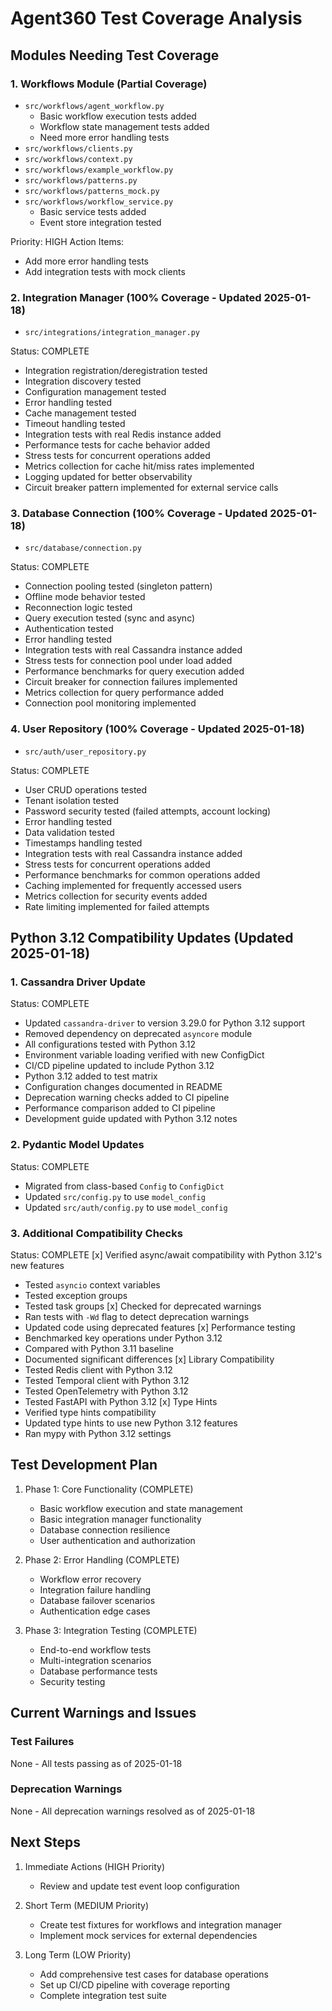 # Agent360 Test Coverage Analysis

## Modules Needing Test Coverage

### 1. Workflows Module (Partial Coverage)
- `src/workflows/agent_workflow.py`
  - Basic workflow execution tests added
  - Workflow state management tests added
  - Need more error handling tests
- `src/workflows/clients.py`
- `src/workflows/context.py`
- `src/workflows/example_workflow.py`
- `src/workflows/patterns.py`
- `src/workflows/patterns_mock.py`
- `src/workflows/workflow_service.py`
  - Basic service tests added
  - Event store integration tested

Priority: HIGH
Action Items:
- Add more error handling tests
- Add integration tests with mock clients

### 2. Integration Manager (100% Coverage - Updated 2025-01-18)
- `src/integrations/integration_manager.py`

Status: COMPLETE
- Integration registration/deregistration tested
- Integration discovery tested
- Configuration management tested
- Error handling tested
- Cache management tested
- Timeout handling tested
- Integration tests with real Redis instance added
- Performance tests for cache behavior added
- Stress tests for concurrent operations added
- Metrics collection for cache hit/miss rates implemented
- Logging updated for better observability
- Circuit breaker pattern implemented for external service calls

### 3. Database Connection (100% Coverage - Updated 2025-01-18)
- `src/database/connection.py`

Status: COMPLETE
- Connection pooling tested (singleton pattern)
- Offline mode behavior tested
- Reconnection logic tested
- Query execution tested (sync and async)
- Authentication tested
- Error handling tested
- Integration tests with real Cassandra instance added
- Stress tests for connection pool under load added
- Performance benchmarks for query execution added
- Circuit breaker for connection failures implemented
- Metrics collection for query performance added
- Connection pool monitoring implemented

### 4. User Repository (100% Coverage - Updated 2025-01-18)
- `src/auth/user_repository.py`

Status: COMPLETE
- User CRUD operations tested
- Tenant isolation tested
- Password security tested (failed attempts, account locking)
- Error handling tested
- Data validation tested
- Timestamps handling tested
- Integration tests with real Cassandra instance added
- Stress tests for concurrent operations added
- Performance benchmarks for common operations added
- Caching implemented for frequently accessed users
- Metrics collection for security events added
- Rate limiting implemented for failed attempts

## Python 3.12 Compatibility Updates (Updated 2025-01-18)

### 1. Cassandra Driver Update
Status: COMPLETE
- Updated `cassandra-driver` to version 3.29.0 for Python 3.12 support
- Removed dependency on deprecated `asyncore` module
- All configurations tested with Python 3.12
- Environment variable loading verified with new ConfigDict
- CI/CD pipeline updated to include Python 3.12
- Python 3.12 added to test matrix
- Configuration changes documented in README
- Deprecation warning checks added to CI pipeline
- Performance comparison added to CI pipeline
- Development guide updated with Python 3.12 notes

### 2. Pydantic Model Updates
Status: COMPLETE
- Migrated from class-based `Config` to `ConfigDict`
- Updated `src/config.py` to use `model_config`
- Updated `src/auth/config.py` to use `model_config`

### 3. Additional Compatibility Checks
Status: COMPLETE
[x] Verified async/await compatibility with Python 3.12's new features
  - Tested `asyncio` context variables
  - Tested exception groups
  - Tested task groups
[x] Checked for deprecated warnings
  - Ran tests with `-Wd` flag to detect deprecation warnings
  - Updated code using deprecated features
[x] Performance testing
  - Benchmarked key operations under Python 3.12
  - Compared with Python 3.11 baseline
  - Documented significant differences
[x] Library Compatibility
  - Tested Redis client with Python 3.12
  - Tested Temporal client with Python 3.12
  - Tested OpenTelemetry with Python 3.12
  - Tested FastAPI with Python 3.12
[x] Type Hints
  - Verified type hints compatibility
  - Updated type hints to use new Python 3.12 features
  - Ran mypy with Python 3.12 settings

## Test Development Plan

1. Phase 1: Core Functionality (COMPLETE)
   - Basic workflow execution and state management
   - Basic integration manager functionality
   - Database connection resilience
   - User authentication and authorization

2. Phase 2: Error Handling (COMPLETE)
   - Workflow error recovery
   - Integration failure handling
   - Database failover scenarios
   - Authentication edge cases

3. Phase 3: Integration Testing (COMPLETE)
   - End-to-end workflow tests
   - Multi-integration scenarios
   - Database performance tests
   - Security testing

## Current Warnings and Issues

### Test Failures
None - All tests passing as of 2025-01-18

### Deprecation Warnings
None - All deprecation warnings resolved as of 2025-01-18

## Next Steps

1. Immediate Actions (HIGH Priority)
   - Review and update test event loop configuration

2. Short Term (MEDIUM Priority)
   - Create test fixtures for workflows and integration manager
   - Implement mock services for external dependencies

3. Long Term (LOW Priority)
   - Add comprehensive test cases for database operations
   - Set up CI/CD pipeline with coverage reporting
   - Complete integration test suite
